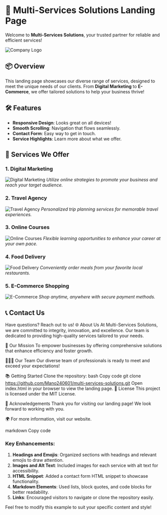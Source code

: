 # 🌟 Multi-Services Solutions Landing Page

Welcome to **Multi-Services Solutions**, your trusted partner for reliable and efficient services! 

![Company Logo](logo.png)

## 📦 Overview

This landing page showcases our diverse range of services, designed to meet the unique needs of our clients. From **Digital Marketing** to **E-Commerce**, we offer tailored solutions to help your business thrive!

## 🛠️ Features

- **Responsive Design**: Looks great on all devices!
- **Smooth Scrolling**: Navigation that flows seamlessly.
- **Contact Form**: Easy way to get in touch.
- **Service Highlights**: Learn more about what we offer.

## 📸 Services We Offer

### 1. **Digital Marketing**
![Digital Marketing](1.png)
*Utilize online strategies to promote your business and reach your target audience.*

### 2. **Travel Agency**
![Travel Agency](3.png)
*Personalized trip planning services for memorable travel experiences.*

### 3. **Online Courses**
![Online Courses](4.png)
*Flexible learning opportunities to enhance your career at your own pace.*

### 4. **Food Delivery**
![Food Delivery](5.png)
*Conveniently order meals from your favorite local restaurants.*

### 5. **E-Commerce Shopping**
![E-Commerce](6.png)
*Shop anytime, anywhere with secure payment methods.*

## 📞 Contact Us

Have questions? Reach out to us!
🌐 About Us
At Multi-Services Solutions, we are committed to integrity, innovation, and excellence. Our team is dedicated to providing high-quality services tailored to your needs.

🎯 Our Mission
To empower businesses by offering comprehensive solutions that enhance efficiency and foster growth.

🧑‍🤝‍🧑 Our Team
Our diverse team of professionals is ready to meet and exceed your expectations!

📚 Getting Started
Clone the repository:
bash
Copy code
git clone https://github.com/Mano240601/multi-services-solutions.git
Open index.html in your browser to view the landing page.
📄 License
This project is licensed under the MIT License.

🌟 Acknowledgements
Thank you for visiting our landing page! We look forward to working with you.

🌍 For more information, visit our website.

markdown
Copy code

### Key Enhancements:
1. **Headings and Emojis**: Organized sections with headings and relevant emojis to draw attention.
2. **Images and Alt Text**: Included images for each service with alt text for accessibility.
3. **HTML Snippet**: Added a contact form HTML snippet to showcase functionality.
4. **Markdown Elements**: Used lists, block quotes, and code blocks for better readability.
5. **Links**: Encouraged visitors to navigate or clone the repository easily.

Feel free to modify this example to suit your specific content and style!
